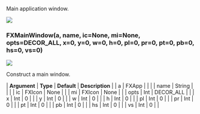 Main application window.

![](https://help.3ds.com/2023/English/DSSIMULIA_Established/SIMACAERefImages/gui-fxmainwindow.png)

### FXMainWindow(a, name, ic=None, mi=None, opts=DECOR_ALL, x=0, y=0, w=0, h=0, pl=0, pr=0, pt=0, pb=0, hs=0, vs=0)  
![](https://help.3ds.com/2023/English/DSSIMULIA_Established/IconsReference/butix_top_wline.png)

Construct a main window.

| **Argument** | **Type** | **Default** | **Description** |
| a | FXApp |   |   |
| name | String |   |   |
| ic | FXIcon | None |   |
| mi | FXIcon | None |   |
| opts | Int | DECOR_ALL |   |
| x | Int | 0 |   |
| y | Int | 0 |   |
| w | Int | 0 |   |
| h | Int | 0 |   |
| pl | Int | 0 |   |
| pr | Int | 0 |   |
| pt | Int | 0 |   |
| pb | Int | 0 |   |
| hs | Int | 0 |   |
| vs | Int | 0 |   |
